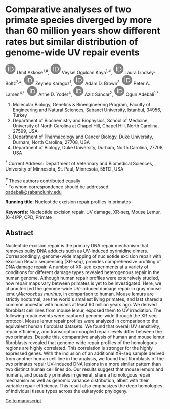 # Comparative analyses of two primate species diverged by more than 60 million years show different rates but similar distribution of genome-wide UV repair events


[![ORCID icon](content/images/orcid.svg)](https://orcid.org/0000-0002-9731-3702)
Umit Akkose<sup>1,#</sup>,
[![ORCID icon](content/images/orcid.svg)](https://orcid.org/0000-0002-3447-0735)
Veysel Ogulcan Kaya<sup>1,#</sup>,
[![ORCID icon](content/images/orcid.svg)](https://orcid.org/0000-0001-6493-8194)
Laura Lindsey-Boltz<sup>2,#</sup>,
[![ORCID icon](content/images/orcid.svg)](https://orcid.org/0000-0002-7627-9218)
Zeynep Karagoz<sup>1</sup>,
[![ORCID icon](content/images/orcid.svg)](https://orcid.org/0000-0002-9122-4960)
Adam D. Brown<sup>3</sup>,
[![ORCID icon](content/images/orcid.svg)](https://orcid.org/0000-0002-3634-3625)
Peter A. Larsen<sup>4,†</sup>,
[![ORCID icon](content/images/orcid.svg)](https://orcid.org/0000-0002-1781-9552)
Anne D. Yoder<sup>4</sup>,
[![ORCID icon](content/images/orcid.svg)](https://orcid.org/0000-0001-6469-4900)
Aziz Sancar<sup>2</sup>,
[![ORCID icon](content/images/orcid.svg)](https://orcid.org/0000-0001-9213-4070)
Ogun Adebali<sup>1,*</sup>


1. Molecular Biology, Genetics & Bioengineering Program, Faculty of Engineering and Natural Sciences, Sabanci University, Istanbul, 34956, Turkey
2. Department of Biochemistry and Biophysics, School of Medicine, University of North Carolina at Chapel Hill, Chapel Hill, North Carolina, 27599, USA
3. Department of Pharmacology and Cancer Biology, Duke University, Durham, North Carolina, 27708, USA
4. Department of Biology, Duke University, Durham, North Carolina, 27708, USA

<sup>†</sup> Current Address: Department of Veterinary and Biomedical Sciences, University of Minnesota, St. Paul, Minnesota, 55112, USA <br>
<br>
<sup>#</sup> These authors contributed equally<br>
<sup>*</sup> To whom correspondence should be addressed: oadebali@sabanciuniv.edu

**Running title**: Nucleotide excision repair profiles in primates

**Keywords:** Nucleotide excision repair, UV damage, XR-seq, Mouse Lemur, (6-4)PP, CPD, Primate

## Abstract 

Nucleotide excision repair is the primary DNA repair mechanism that removes bulky DNA adducts such as UV-induced pyrimidine dimers. 
Correspondingly, genome-wide mapping of nucleotide excision repair with eXcision Repair sequencing (XR-seq), provides comprehensive profiling of DNA damage repair. 
A number of XR-seq experiments at a variety of conditions for different damage types revealed heterogenous repair in the human genome.
Although human repair profiles were extensively studied, how repair maps vary between primates is yet to be investigated.
Here, we characterized the genome-wide UV-induced damage repair in gray mouse lemur,*Microcebus murinus*, in comparison to human.
Mouse lemurs are strictly nocturnal, are the world's smallest living primates, and last shared a common ancestor with humans at least 60 million years ago. 
We derived fibroblast cell lines from mouse lemur, exposed them to UV irradiation. 
The following repair events were captured genome-wide through the XR-seq protocol. 
Mouse lemur repair profiles were analyzed in comparison to the equivalent human fibroblast datasets.
We found that overall UV sensitivity, repair efficiency, and transcription-coupled repair levels differ between the two primates.
Despite this, comparative analysis of human and mouse lemur fibroblasts revealed that genome-wide repair profiles of the homologous regions are highly correlated. 
This correlation is stronger for the highly expressed genes.
With the inclusion of an additional XR-seq sample derived from another human cell line in the analysis, we found that fibroblasts of the two primates repair UV-induced DNA lesions in a more similar pattern than two distinct human cell lines do.
Our results suggest that mouse lemurs and humans, and possibly primates in general, share a homologous repair mechanism as well as genomic variance distribution, albeit with their variable repair efficiency.
This result also emphasizes the deep homologies of individual tissue types across the eukaryotic phylogeny.

[Go to manuscript](//compgenomelab.github.io/lemur-manuscript/webpage)